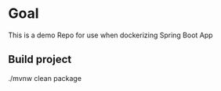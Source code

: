 # Goal 
This is a demo Repo for use when dockerizing Spring Boot App

## Build project
./mvnw clean package 
